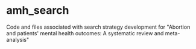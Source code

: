 # amh_search
Code and files associated with search strategy development for "Abortion and patients' mental health outcomes: A systematic review and meta-analysis"
